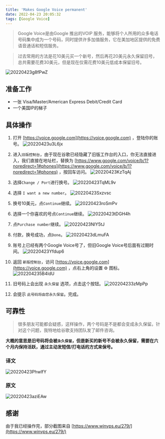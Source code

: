 ```yaml
---
title: 'Makes Google Voice permanent'
date: 2022-04-23 20:05:32
tags: [Google Voice]
---
```

> Google Voice是由Google 推出的VOIP 服务，能够将个人所用的众多电话号码集中成为一个号码，同时提供许多加值服务，它在美加地区提供的免费语音通话和短信服务。

> 过去常用的方法是花10美元买一个新号，然后再花20美元永久保留旧号，总共需要花费30美元，但是现在仅需花费10美元低成本保留旧号。

![20220423g8fPwZ](https://static.nisekoo.com/blog/20220423g8fPwZ.jpg)

## 准备工作
- 一张 Visa/Master/American Express Debit/Credit Card
- 一个美国IP的梯子

## 具体操作
1. 打开 [https://voice.google.com](https://voice.google.com) ，登陆你的账号。
![20220423u3L6jx](https://static.nisekoo.com/blog/20220423u3L6jx.jpg)

2. 进入`旧版控制台`，由于现在谷歌已经隐藏了旧版工作台的入口，你无法直接进入，我们直接在地址栏，替换为 [https://www.google.com/voice/b/1?noredirect=1#phones](https://www.google.com/voice/b/1?noredirect=1#phones) ，按回车访问。
![20220423KzTqAj](https://static.nisekoo.com/blog/20220423KzTqAj.jpg)

3. 选择`Change / Port`进行换号。
![20220423TqML9v](https://static.nisekoo.com/blog/20220423TqML9v.jpg)

4. 选择 `I want a new number`。
![20220423Sxzvsc](https://static.nisekoo.com/blog/20220423Sxzvsc.jpg)

5. 换号10美元，点`Continue`继续。
![20220423roSmPv](https://static.nisekoo.com/blog/20220423roSmPv.jpg)

6. 选择一个你喜欢的号点`Continue`继续。
![20220423tDGH4h](https://static.nisekoo.com/blog/20220423tDGH4h.jpg)

7. 点`Purchase number`继续。
![20220423NIY5tJ](https://static.nisekoo.com/blog/20220423NIY5tJ.jpg)

8. 付款，换号成功，点`Done`。
![20220423dLmuFA](https://static.nisekoo.com/blog/20220423dLmuFA.jpg)

9. 账号上已经有两个Google Voice号了，但旧Google Voice号后面有过期时间。
![20220423Yfdup6](https://static.nisekoo.com/blog/20220423Yfdup6.jpg)

10. 返回 `新版控制台`，访问 [https://voice.google.com](https://voice.google.com)  ，点右上角的设置 ⚙️ 图标。
![202204235B4ldU](https://static.nisekoo.com/blog/202204235B4ldU.png)

11. 旧号码上会出现 `永久保留` 选项，点击这个按钮。
![202204233zMpPp](https://static.nisekoo.com/blog/202204233zMpPp.jpg)

12. 会提示 `此号码将由您永久保留`。完成。

## 可靠性
> 很多朋友可能都会疑惑，这样操作，两个号码是不是都会变成永久保留。针对这个问题，我特地给谷歌支持团队发了邮件咨询。

**大概的意思是旧号码将会被`永久保留`，但是新买的新号不会被永久保留，需要在六个月内保持活跃，通过主动发短信/打电话的方式来保号。**

### 译文
![20220423PhwlfY](https://static.nisekoo.com/blog/20220423PhwlfY.png)

### 原文
![20220423aziEAw](https://static.nisekoo.com/blog/20220423aziEAw.JPEG)

## 感谢
由于我已经操作完，部分截图来自 [https://www.winvps.eu/279/](https://www.winvps.eu/279/) 